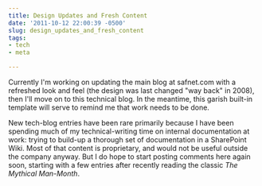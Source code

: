 ```yaml
---
title: Design Updates and Fresh Content
date: '2011-10-12 22:00:39 -0500'
slug: design_updates_and_fresh_content
tags:
- tech
- meta

---
```


Currently I'm working on updating the main blog at safnet.com with a refreshed
look and feel (the design was last changed "way back" in 2008), then I'll move
on to this technical blog. In the meantime, this garish built-in template will
serve to remind me that work needs to be done.

New tech-blog entries have been rare primarily because I have been spending much
of my technical-writing time on internal documentation at work: trying to
build-up a thorough set of documentation in a SharePoint Wiki. Most of that
content is proprietary, and would not be useful outside the company anyway. But
I do hope to start posting comments here again soon, starting with a few
entries after recently reading the classic _The Mythical Man-Month_.
